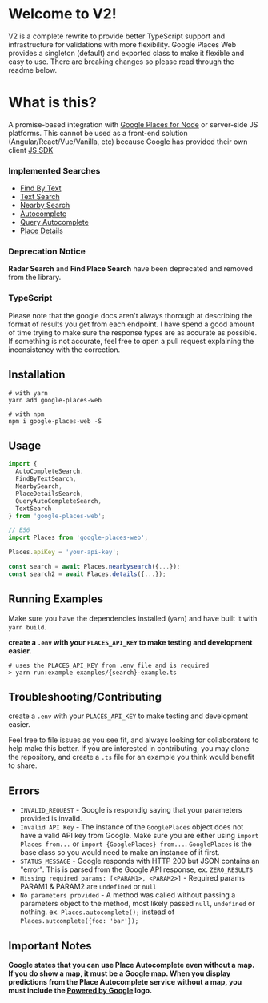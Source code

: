 # Welcome to V2!

V2 is a complete rewrite to provide better TypeScript support and infrastructure for validations with more flexibility. Google Places Web provides a singleton (default) and exported class to make it flexible and easy to use. There are breaking changes so please read through the readme below.

# What is this?

A promise-based integration with [Google Places for Node](https://developers.google.com/places/web-service/search) or server-side JS platforms. This cannot be used as a front-end solution (Angular/React/Vue/Vanilla, etc) because Google has provided their own client [JS SDK](https://developers.google.com/maps/documentation/javascript/places)

### Implemented Searches

- [Find By Text](https://developers.google.com/places/web-service/search#FindPlaceRequests)
- [Text Search](https://developers.google.com/places/web-service/search#TextSearchRequests)
- [Nearby Search](https://developers.google.com/places/web-service/search#PlaceSearchRequests)
- [Autocomplete](https://developers.google.com/places/web-service/autocomplete)
- [Query Autocomplete](https://developers.google.com/places/web-service/query)
- [Place Details](https://developers.google.com/places/web-service/details)

### Deprecation Notice

**Radar Search** and **Find Place Search** have been deprecated and removed from the library.

### TypeScript

Please note that the google docs aren't always thorough at describing the format of results you get from each endpoint. I have spend a good amount of time trying to make sure the response types are as accurate as possible. If something is not accurate, feel free to open a pull request explaining the inconsistency with the correction.

## Installation

```shell
# with yarn
yarn add google-places-web

# with npm
npm i google-places-web -S
```

## Usage

```typescript
import {
  AutoCompleteSearch,
  FindByTextSearch,
  NearbySearch,
  PlaceDetailsSearch,
  QueryAutoCompleteSearch,
  TextSearch
} from 'google-places-web';
```

```typescript
// ES6
import Places from 'google-places-web';

Places.apiKey = 'your-api-key';

const search = await Places.nearbysearch({...});
const search2 = await Places.details({...});
```

## Running Examples

Make sure you have the dependencies installed (`yarn`) and have built it with `yarn build`.

**create a `.env` with your `PLACES_API_KEY` to make testing and development easier.**

```shell
# uses the PLACES_API_KEY from .env file and is required
> yarn run:example examples/{search}-example.ts
```

## Troubleshooting/Contributing

create a `.env` with your `PLACES_API_KEY` to make testing and development easier.

Feel free to file issues as you see fit, and always looking for collaborators to help make this better. If you are interested in contributing, you may clone the repository, and create a `.ts` file for an example you think would benefit to share.

## Errors

- `INVALID_REQUEST` - Google is respondig saying that your parameters provided is invalid.
- `Invalid API Key` - The instance of the `GooglePlaces` object does not have a valid API key from Google. Make sure you are either using `import Places from...` or `import {GooglePlaces} from...`. `GooglePlaces` is the base class so you would need to make an instance of it first.
- `STATUS_MESSAGE` - Google responds with HTTP 200 but JSON contains an "error". This is parsed from the Google API response, ex. `ZERO_RESULTS`
- `Missing required params: [<PARAM1>, <PARAM2>]` - Required params PARAM1 & PARAM2 are `undefined` or `null`
- `No parameters provided` - A method was called without passing a parameters object to the method, most likely passed `null`, `undefined` or nothing. ex. `Places.autocomplete();` instead of `Places.autcomplete({foo: 'bar'});`

## Important Notes

**Google states that you can use Place Autocomplete even without a map. If you do show a map, it must be a Google map. When you display predictions from the Place Autocomplete service without a map, you must include the [Powered by Google](https://developers.google.com/places/web-service/policies#logo_requirements) logo.**

